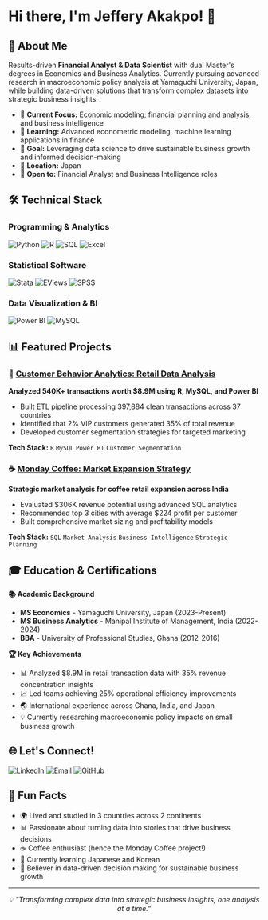 # Hi there, I'm Jeffery Akakpo! 👋

## 🚀 About Me
Results-driven **Financial Analyst & Data Scientist** with dual Master's degrees in Economics and Business Analytics. Currently pursuing advanced research in macroeconomic policy analysis at Yamaguchi University, Japan, while building data-driven solutions that transform complex datasets into strategic business insights.

- 🔬 **Current Focus:** Economic modeling, financial planning and analysis, and business intelligence
- 🌱 **Learning:** Advanced econometric modeling, machine learning applications in finance
- 🎯 **Goal:** Leveraging data science to drive sustainable business growth and informed decision-making
- 📍 **Location:** Japan 
- 💼 **Open to:** Financial Analyst and Business Intelligence roles

## 🛠️ Technical Stack

### **Programming & Analytics**
![Python](https://img.shields.io/badge/-Python-3776AB?style=flat-square&logo=python&logoColor=white)
![R](https://img.shields.io/badge/-R-276DC3?style=flat-square&logo=r&logoColor=white)
![SQL](https://img.shields.io/badge/-SQL-4479A1?style=flat-square&logo=mysql&logoColor=white)
![Excel](https://img.shields.io/badge/-Excel-217346?style=flat-square&logo=microsoft-excel&logoColor=white)

### **Statistical Software**
![Stata](https://img.shields.io/badge/-Stata-1f4e79?style=flat-square&logo=stata&logoColor=white)
![EViews](https://img.shields.io/badge/-EViews-FF6B35?style=flat-square&logoColor=white)
![SPSS](https://img.shields.io/badge/-SPSS-052FAD?style=flat-square&logoColor=white)

### **Data Visualization & BI**
![Power BI](https://img.shields.io/badge/-Power%20BI-F2C811?style=flat-square&logo=power-bi&logoColor=black)
![MySQL](https://img.shields.io/badge/-MySQL-4479A1?style=flat-square&logo=mysql&logoColor=white)

## 📊 Featured Projects

### 🛒 [Customer Behavior Analytics: Retail Data Analysis](https://github.com/jeffery-akakpo/customer-analytics)
**Analyzed 540K+ transactions worth $8.9M using R, MySQL, and Power BI**
- Built ETL pipeline processing 397,884 clean transactions across 37 countries
- Identified that 2% VIP customers generated 35% of total revenue
- Developed customer segmentation strategies for targeted marketing

**Tech Stack:** `R` `MySQL` `Power BI` `Customer Segmentation`

### ☕ [Monday Coffee: Market Expansion Strategy](https://github.com/jeffery-akakpo/monday-coffee-expansion)
**Strategic market analysis for coffee retail expansion across India**
- Evaluated $306K revenue potential using advanced SQL analytics
- Recommended top 3 cities with average $224 profit per customer
- Built comprehensive market sizing and profitability models

**Tech Stack:** `SQL` `Market Analysis` `Business Intelligence` `Strategic Planning`




## 🎓 Education & Certifications

**📚 Academic Background**
- **MS Economics** - Yamaguchi University, Japan (2023-Present)
- **MS Business Analytics** - Manipal Institute of Management, India (2022-2024)
- **BBA** - University of Professional Studies, Ghana (2012-2016)

**🏆 Key Achievements**
- 📊 Analyzed $8.9M in retail transaction data with 35% revenue concentration insights
- 📈 Led teams achieving 25% operational efficiency improvements
- 🌏 International experience across Ghana, India, and Japan
- 💡 Currently researching macroeconomic policy impacts on small business growth

## 🌐 Let's Connect!

[![LinkedIn](https://img.shields.io/badge/-LinkedIn-0077B5?style=flat-square&logo=linkedin&logoColor=white)](https://linkedin.com/in/jeffery-akakpo-50a32a151)
[![Email](https://img.shields.io/badge/-Email-D14836?style=flat-square&logo=gmail&logoColor=white)](mailto:jeffakakpo@gmail.com)
[![GitHub](https://img.shields.io/badge/-GitHub-181717?style=flat-square&logo=github&logoColor=white)](https://github.com/jeffery-akakpo)

## 💭 Fun Facts
- 🌍 Lived and studied in 3 countries across 2 continents
- 📊 Passionate about turning data into stories that drive business decisions
- ☕ Coffee enthusiast (hence the Monday Coffee project!)
- 🗾 Currently learning Japanese and Korean
- 🎯 Believer in data-driven decision making for sustainable business growth

---

<div align="center">
 <i>💡 "Transforming complex data into strategic business insights, one analysis at a time."</i>
</div>

<div align="center">
 

</div>
